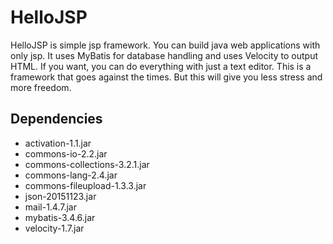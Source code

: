 # HelloJSP
HelloJSP is simple jsp framework.
You can build java web applications with only jsp.
It uses MyBatis for database handling and uses Velocity to output HTML.
If you want, you can do everything with just a text editor.
This is a framework that goes against the times.
But this will give you less stress and more freedom.

## Dependencies
- activation-1.1.jar
- commons-io-2.2.jar
- commons-collections-3.2.1.jar
- commons-lang-2.4.jar
- commons-fileupload-1.3.3.jar
- json-20151123.jar
- mail-1.4.7.jar
- mybatis-3.4.6.jar
- velocity-1.7.jar
